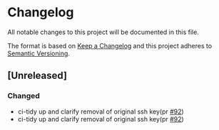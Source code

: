 # Changelog

All notable changes to this project will be documented in this file.

The format is based on [Keep a Changelog](https://keepachangelog.com/en/1.0.0/)
and this project adheres to [Semantic Versioning](https://semver.org/spec/v2.0.0.html).

## [Unreleased]

### Changed

- ci-tidy up and clarify removal of original ssh key(pr [#92](https://github.com/jerus-org/pcu/pull/92))
- ci-tidy up and clarify removal of original ssh key(pr [#92](https://github.com/jerus-org/pcu/pull/92))
